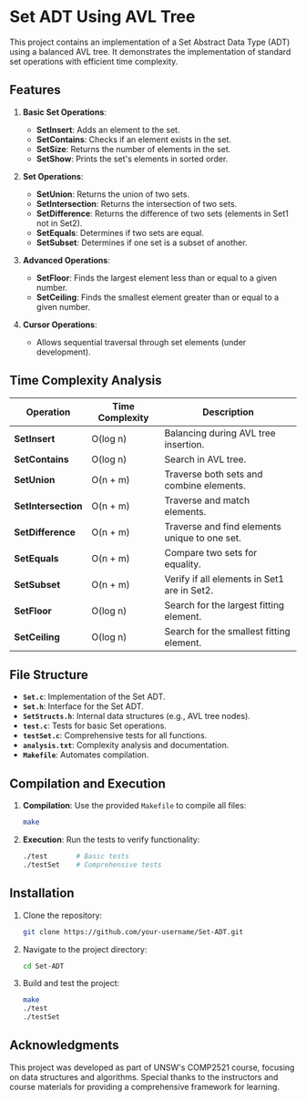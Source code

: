 
# Set ADT Using AVL Tree

This project contains an implementation of a Set Abstract Data Type (ADT) using a balanced AVL tree. It demonstrates the implementation of standard set operations with efficient time complexity.

## Features

1. **Basic Set Operations**:
   - **SetInsert**: Adds an element to the set.
   - **SetContains**: Checks if an element exists in the set.
   - **SetSize**: Returns the number of elements in the set.
   - **SetShow**: Prints the set's elements in sorted order.

2. **Set Operations**:
   - **SetUnion**: Returns the union of two sets.
   - **SetIntersection**: Returns the intersection of two sets.
   - **SetDifference**: Returns the difference of two sets (elements in Set1 not in Set2).
   - **SetEquals**: Determines if two sets are equal.
   - **SetSubset**: Determines if one set is a subset of another.

3. **Advanced Operations**:
   - **SetFloor**: Finds the largest element less than or equal to a given number.
   - **SetCeiling**: Finds the smallest element greater than or equal to a given number.

4. **Cursor Operations**:
   - Allows sequential traversal through set elements (under development).

## Time Complexity Analysis

| Operation         | Time Complexity | Description                                 |
|-------------------|-----------------|---------------------------------------------|
| **SetInsert**     | O(log n)        | Balancing during AVL tree insertion.       |
| **SetContains**   | O(log n)        | Search in AVL tree.                        |
| **SetUnion**      | O(n + m)        | Traverse both sets and combine elements.   |
| **SetIntersection** | O(n + m)      | Traverse and match elements.               |
| **SetDifference** | O(n + m)        | Traverse and find elements unique to one set. |
| **SetEquals**     | O(n + m)        | Compare two sets for equality.             |
| **SetSubset**     | O(n + m)        | Verify if all elements in Set1 are in Set2. |
| **SetFloor**      | O(log n)        | Search for the largest fitting element.    |
| **SetCeiling**    | O(log n)        | Search for the smallest fitting element.   |

## File Structure

- **`Set.c`**: Implementation of the Set ADT.
- **`Set.h`**: Interface for the Set ADT.
- **`SetStructs.h`**: Internal data structures (e.g., AVL tree nodes).
- **`test.c`**: Tests for basic Set operations.
- **`testSet.c`**: Comprehensive tests for all functions.
- **`analysis.txt`**: Complexity analysis and documentation.
- **`Makefile`**: Automates compilation.

## Compilation and Execution

1. **Compilation**:
   Use the provided `Makefile` to compile all files:
   ```bash
   make
   ```

2. **Execution**:
   Run the tests to verify functionality:
   ```bash
   ./test       # Basic tests
   ./testSet    # Comprehensive tests
   ```

## Installation

1. Clone the repository:
   ```bash
   git clone https://github.com/your-username/Set-ADT.git
   ```

2. Navigate to the project directory:
   ```bash
   cd Set-ADT
   ```

3. Build and test the project:
   ```bash
   make
   ./test
   ./testSet
   ```

## Acknowledgments

This project was developed as part of UNSW's COMP2521 course, focusing on data structures and algorithms. Special thanks to the instructors and course materials for providing a comprehensive framework for learning.
